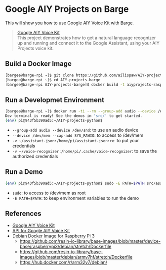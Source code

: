 # Google AIY Projects on Barge

This will show you how to use Google AIY Voice Kit with [Barge](https://github.com/bargees/barge-os).

> [Google AIY Voice Kit](https://aiyprojects.withgoogle.com/voice)  
> This project demonstrates how to get a natural language recognizer up and running and connect it to the Google Assistant, using your AIY Projects voice kit.

## Build a Docker Image

```bash
[bargee@barge-rpi ~]$ git clone https://github.com/ailispaw/AIY-projects-barge.git
[bargee@barge-rpi ~]$ cd AIY-projects-barge
[bargee@barge-rpi AIY-projects-barge]$ docker build -t aiyprojects-raspbian:voicekit .
```

## Run a Developmet Environment

```bash
[bargee@barge-rpi ~]$ docker run -ti --rm --group-add audio --device /dev/snd --device /dev/mem --cap-add SYS_RAWIO -v ~/assistant.json:/home/pi/assistant.json:ro -v ~/voice-recognizer:/home/pi/.cache/voice-recognizer aiyprojects-raspbian:voicekit
Dev terminal is ready! See the demos in 'src/' to get started.
(env) pi@943f5b390ad5:~/AIY-projects-python$ 
```

- `--group-add audio --device /dev/snd`: to use an audio device
- `--device /dev/mem --cap-add SYS_RAWIO`: to access to /dev/mem
- `-v ~/assistant.json:/home/pi/assistant.json:ro`: to put your credentials
- `-v ~/voice-recognizer:/home/pi/.cache/voice-recognizer`: to save the authorized credentials

## Run a Demo

```bash
(env) pi@943f5b390ad5:~/AIY-projects-python$ sudo -E PATH=$PATH src/assistant_library_demo.py
```

- `sudo`: to access to /dev/mem as root
- `-E PATH=$PATH`: to keep environment variables to run the demo

## References

- [Google AIY Voice Kit](https://aiyprojects.withgoogle.com/voice)
- [API for Google AIY Voice Kit](https://github.com/google/aiyprojects-raspbian/tree/voicekit)
- [Debian Docker Image for Raspberry Pi 3](https://hub.docker.com/r/resin/raspberrypi3-debian/)
  - https://github.com/resin-io-library/base-images/blob/master/device-base/raspberrypi3/debian/stretch/Dockerfile
  - https://github.com/resin-io-library/base-images/blob/master/debian/armv7hf/stretch/Dockerfile
  - https://hub.docker.com/r/arm32v7/debian/
